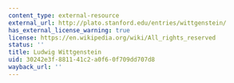 ```yaml
---
content_type: external-resource
external_url: http://plato.stanford.edu/entries/wittgenstein/
has_external_license_warning: true
license: https://en.wikipedia.org/wiki/All_rights_reserved
status: ''
title: Ludwig Wittgenstein
uid: 30242e3f-8811-41c2-a0f6-0f709dd707d8
wayback_url: ''
---
```

